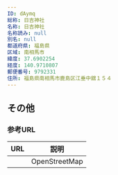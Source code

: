 ```yaml
---
ID: dAymq
総称: 日吉神社
名称: 日吉神社
名称読み: null
別名: null
都道府県: 福島県
区域: 南相馬市
緯度: 37.6902254
経度: 140.9710807
郵便番号: 9792331
住所: 福島県南相馬市鹿島区江垂中舘１５４
---
```


## その他

### 参考URL

| URL | 説明          |
| --- | ------------- |
|     | OpenStreetMap |
